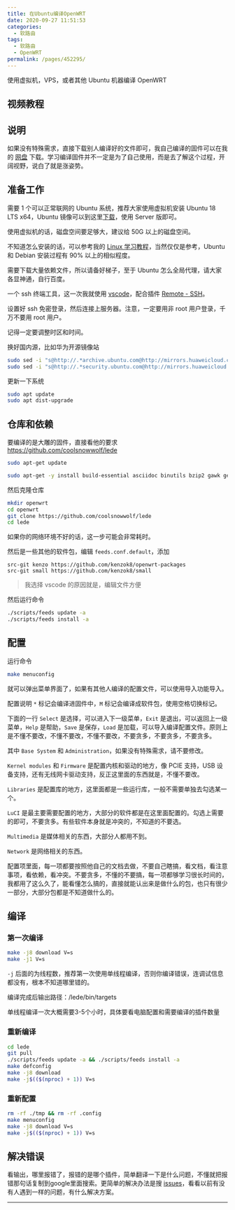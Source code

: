 ```yaml
---
title: 在Ubuntu编译OpenWRT
date: 2020-09-27 11:51:53
categories: 
  - 软路由
tags: 
  - 软路由
  - OpenWRT
permalink: /pages/452295/
---
```


使用虚拟机，VPS，或者其他 Ubuntu 机器编译 OpenWRT

## 视频教程

<bilibili bvid="BV1CV4111723" :page=1 :highQuality="true" :danmaku="true" />

## 说明

如果没有特殊需求，直接下载别人编译好的文件即可，我自己编译的固件可以在我的 [网盘](https://dl.u2sb.top/#/s/GPIQ?path=%2Fblog%2F%E8%BD%AF%E8%B7%AF%E7%94%B1%2FOpenWRT%2F%E8%87%AA%E5%B7%B1%E7%BC%96%E8%AF%91%E7%9A%84%E9%95%9C%E5%83%8F) 下载。学习编译固件并不一定是为了自己使用，而是去了解这个过程，开阔视野，说白了就是涨姿势。


## 准备工作

需要 1 个可以正常联网的 Ubuntu 系统，推荐大家使用虚拟机安装 Ubuntu 18 LTS x64，Ubuntu 镜像可以到这里[下载](https://mirrors.huaweicloud.com/ubuntu-cdimage/releases/18.04.4/release/)，使用 Server 版即可。

使用虚拟机的话，磁盘空间要足够大，建议给 50G 以上的磁盘空间。

不知道怎么安装的话，可以参考我的 [Linux 学习教程](https://www.bilibili.com/video/BV1S7411q7hv)，当然仅仅是参考，Ubuntu 和 Debian 安装过程有 90% 以上的相似程度。

需要下载大量依赖文件，所以请备好梯子，至于 Ubuntu 怎么全局代理，请大家各显神通，自行百度。

一个 ssh 终端工具，这一次我就使用 [vscode](https://code.visualstudio.com/)，配合插件 [Remote - SSH](https://marketplace.visualstudio.com/items?itemName=ms-vscode-remote.remote-ssh)。

设置好 ssh 免密登录，然后连接上服务器。注意，一定要用非 root 用户登录，千万不要用 root 用户。

记得一定要调整时区和时间。

换好国内源，比如华为开源镜像站

```bash
sudo sed -i "s@http://.*archive.ubuntu.com@http://mirrors.huaweicloud.com@g" /etc/apt/sources.list
sudo sed -i "s@http://.*security.ubuntu.com@http://mirrors.huaweicloud.com@g" /etc/apt/sources.list
```

更新一下系统

```bash
sudo apt update
sudo apt dist-upgrade
```

## 仓库和依赖

要编译的是大雕的固件，直接看他的要求 https://github.com/coolsnowwolf/lede

```bash
sudo apt-get update

sudo apt-get -y install build-essential asciidoc binutils bzip2 gawk gettext git libncurses5-dev libz-dev patch python3.5 python2.7 unzip zlib1g-dev lib32gcc1 libc6-dev-i386 subversion flex uglifyjs git-core gcc-multilib p7zip p7zip-full msmtp libssl-dev texinfo libglib2.0-dev xmlto qemu-utils upx libelf-dev autoconf automake libtool autopoint device-tree-compiler g++-multilib antlr3 gperf wget swig
```

然后克隆仓库

```bash
mkdir openwrt
cd openwrt
git clone https://github.com/coolsnowwolf/lede
cd lede
```

如果你的网络环境不好的话，这一步可能会非常耗时。

然后是一些其他的软件包，编辑 `feeds.conf.default`，添加

```
src-git kenzo https://github.com/kenzok8/openwrt-packages
src-git small https://github.com/kenzok8/small
```

> 我选择 vscode 的原因就是，编辑文件方便

然后运行命令

```bash
./scripts/feeds update -a
./scripts/feeds install -a
```

## 配置

运行命令

```bash
make menuconfig
```

就可以弹出菜单界面了，如果有其他人编译的配置文件，可以使用导入功能导入。

配置说明 `*` 标记会编译进固件中，`M` 标记会编译成软件包，使用空格切换标记。

下面的一行 `Select` 是选择，可以进入下一级菜单，`Exit` 是退出，可以返回上一级菜单，`Help` 是帮助，`Save` 是保存，`Load` 是加载，可以导入编译配置文件。原则上是不懂不要改，不懂不要改，不懂不要改，不要贪多，不要贪多，不要贪多。

其中 `Base System` 和 `Administration`，如果没有特殊需求，请不要修改。

`Kernel modules` 和 `Firmware` 是配置内核和驱动的地方，像 PCIE 支持，USB 设备支持，还有无线网卡驱动支持，反正这里面的东西就是，不懂不要改。

`Libraries` 是配置库的地方，这里面都是一些运行库，一般不需要单独去勾选某一个。

`LuCI` 是最主要需要配置的地方，大部分的软件都是在这里面配置的。勾选上需要的即可，不要贪多。有些软件本身就是冲突的，不知道的不要选。

`Multimedia` 是媒体相关的东西，大部分人都用不到。

`Network` 是网络相关的东西。

配置项里面，每一项都要按照他自己的文档去做，不要自己瞎搞，看文档，看注意事项，看依赖，看冲突。不要贪多，不懂的不要搞，每一项都够学习很长时间的，我都用了这么久了，能看懂怎么搞的，直接就能认出来是做什么的包，也只有很少一部分，大部分包都是不知道做什么的。


## 编译

### 第一次编译

```bash
make -j8 download V=s
make -j1 V=s
```

`-j` 后面的为线程数，推荐第一次使用单线程编译，否则你编译错误，连调试信息都没有，根本不知道哪里错的。

编译完成后输出路径：/lede/bin/targets

单线程编译一次大概需要3-5个小时，具体要看电脑配置和需要编译的插件数量

### 重新编译

```bash
cd lede
git pull
./scripts/feeds update -a && ./scripts/feeds install -a
make defconfig
make -j8 download
make -j$(($(nproc) + 1)) V=s
```

### 重新配置

```bash
rm -rf ./tmp && rm -rf .config
make menuconfig
make -j8 download V=s
make -j$(($(nproc) + 1)) V=s
```

## 解决错误

看输出，哪里报错了，报错的是哪个插件，简单翻译一下是什么问题，不懂就把报错那句话复制到google里面搜索。更简单的解决办法是搜 [issues](https://github.com/coolsnowwolf/lede/issues)，看看以前有没有人遇到一样的问题，有什么解决方案。

---

<ClientOnly>
  <Vssue :title="$title" />
</ClientOnly>
